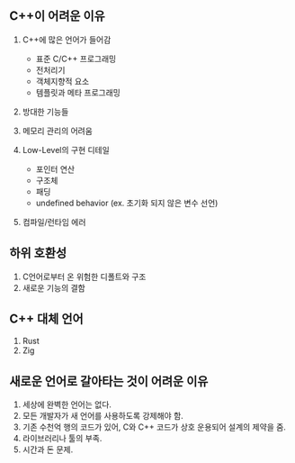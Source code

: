 
## C++이 어려운 이유

1. C++에 많은 언어가 들어감
	* 표준 C/C++ 프로그래밍
	* 전처리기
	* 객체지향적 요소
	* 템플릿과 메타 프로그래밍

2. 방대한 기능들

3. 메모리 관리의 어려움

4. Low-Level의 구현 디테일
	* 포인터 연산
	* 구조체
	* 패딩
	* undefined behavior (ex. 초기화 되지 않은 변수 선언)

5. 컴파일/런타임 에러

## 하위 호환성

1. C언어로부터 온 위험한 디폴트와 구조
2. 새로운 기능의 결함

## C++ 대체 언어

1. Rust
2. Zig

## 새로운 언어로 갈아타는 것이 어려운 이유

1. 세상에 완벽한 언어는 없다.
2. 모든 개발자가 새 언어를 사용하도록 강제해야 함.
3. 기존 수천억 행의 코드가 있어, C와 C++ 코드가 상호 운용되어 설계의 제약을 줌.
4. 라이브러리나 툴의 부족.
5. 시간과 돈 문제.